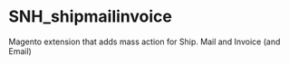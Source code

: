 SNH_shipmailinvoice
===================

Magento extension that adds mass action for Ship. Mail and Invoice (and Email)
